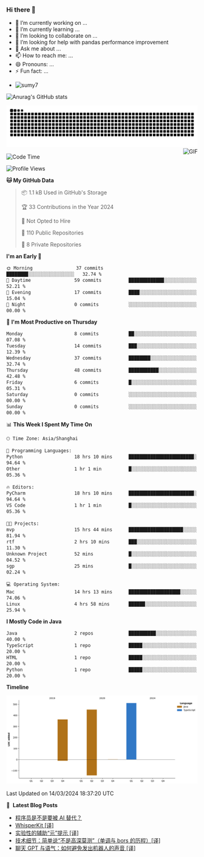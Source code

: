 ### Hi there 👋
<!--
**alloevil/alloevil** is a ✨ _special_ ✨ repository because its `README.md` (this file) appears on your GitHub profile.

Here are some ideas to get you started:

- 🔭 I’m currently working on ...
- 🌱 I’m currently learning ...
- 👯 I’m looking to collaborate on ...
- 🤔 I’m looking for help with ...
- 💬 Ask me about ...
- 📫 How to reach me: ...
- 😄 Pronouns: ...
- ⚡ Fun fact: ...
-->

- 🔭 I’m currently working on ...
- 🌱 I’m currently learning ...
- 👯 I’m looking to collaborate on ...
- 🤔 I’m looking for help with pandas performance improvement
- 💬 Ask me about ...
- 📫 How to reach me: ...
- 😄 Pronouns: ...
- ⚡ Fun fact: ...
  
+ ![sumy7](https://komarev.com/ghpvc/?username=alloevil)

![Anurag's GitHub stats](https://github-readme-stats.vercel.app/api?username=alloevil&show_icons=true&bg_color=00000000)

<picture align="center">
  <source media="(prefers-color-scheme: dark)" srcset="https://github.com/alloevil/alloevil/blob/output/github-contribution-grid-snake.svg">
  <source media="(prefers-color-scheme: dark)" srcset="https://github.com/alloevil/alloevil/blob/output/github-contribution-grid-snake.svg">
  <img alt="github contribution grid snake animation" src="https://github.com/alloevil/alloevil/blob/output/github-contribution-grid-snake.svg">
</picture>

<img align="right" alt="GIF" src="https://raw.githubusercontent.com/JoeyBling/JoeyBling/master/pic/pusheencode.gif" />

<!--START_SECTION:waka-->
![Code Time](http://img.shields.io/badge/Code%20Time-2%2C133%20hrs%2058%20mins-blue)

![Profile Views](http://img.shields.io/badge/Profile%20Views-0-blue)

**🐱 My GitHub Data** 

> 📦 1.1 kB Used in GitHub's Storage 
 > 
> 🏆 33 Contributions in the Year 2024
 > 
> 🚫 Not Opted to Hire
 > 
> 📜 110 Public Repositories 
 > 
> 🔑 8 Private Repositories 
 > 
**I'm an Early 🐤** 

```text
🌞 Morning                37 commits          ████████░░░░░░░░░░░░░░░░░   32.74 % 
🌆 Daytime                59 commits          █████████████░░░░░░░░░░░░   52.21 % 
🌃 Evening                17 commits          ████░░░░░░░░░░░░░░░░░░░░░   15.04 % 
🌙 Night                  0 commits           ░░░░░░░░░░░░░░░░░░░░░░░░░   00.00 % 
```
📅 **I'm Most Productive on Thursday** 

```text
Monday                   8 commits           ██░░░░░░░░░░░░░░░░░░░░░░░   07.08 % 
Tuesday                  14 commits          ███░░░░░░░░░░░░░░░░░░░░░░   12.39 % 
Wednesday                37 commits          ████████░░░░░░░░░░░░░░░░░   32.74 % 
Thursday                 48 commits          ███████████░░░░░░░░░░░░░░   42.48 % 
Friday                   6 commits           █░░░░░░░░░░░░░░░░░░░░░░░░   05.31 % 
Saturday                 0 commits           ░░░░░░░░░░░░░░░░░░░░░░░░░   00.00 % 
Sunday                   0 commits           ░░░░░░░░░░░░░░░░░░░░░░░░░   00.00 % 
```


📊 **This Week I Spent My Time On** 

```text
🕑︎ Time Zone: Asia/Shanghai

💬 Programming Languages: 
Python                   18 hrs 10 mins      ████████████████████████░   94.64 % 
Other                    1 hr 1 min          █░░░░░░░░░░░░░░░░░░░░░░░░   05.36 % 

🔥 Editors: 
PyCharm                  18 hrs 10 mins      ████████████████████████░   94.64 % 
VS Code                  1 hr 1 min          █░░░░░░░░░░░░░░░░░░░░░░░░   05.36 % 

🐱‍💻 Projects: 
mvp                      15 hrs 44 mins      ████████████████████░░░░░   81.94 % 
rtf                      2 hrs 10 mins       ███░░░░░░░░░░░░░░░░░░░░░░   11.30 % 
Unknown Project          52 mins             █░░░░░░░░░░░░░░░░░░░░░░░░   04.52 % 
sgp                      25 mins             █░░░░░░░░░░░░░░░░░░░░░░░░   02.24 % 

💻 Operating System: 
Mac                      14 hrs 13 mins      ███████████████████░░░░░░   74.06 % 
Linux                    4 hrs 58 mins       ██████░░░░░░░░░░░░░░░░░░░   25.94 % 
```

**I Mostly Code in Java** 

```text
Java                     2 repos             ██████████░░░░░░░░░░░░░░░   40.00 % 
TypeScript               1 repo              █████░░░░░░░░░░░░░░░░░░░░   20.00 % 
HTML                     1 repo              █████░░░░░░░░░░░░░░░░░░░░   20.00 % 
Python                   1 repo              █████░░░░░░░░░░░░░░░░░░░░   20.00 % 
```



**Timeline**

![Lines of Code chart](https://raw.githubusercontent.com/alloevil/alloevil/main/assets/bar_graph.png)


 Last Updated on 14/03/2024 18:37:20 UTC
<!--END_SECTION:waka-->

📕 &nbsp;**Latest Blog Posts**
<!-- BLOG-POST-LIST:START -->
- [程序员是不是要被 AI 替代？](https://baoyu.io/blog/software-engineering/will-ai-replace-sde)
- [WhisperKit [译]](https://baoyu.io/translations/open-source/whisperkit)
- [实验性的辅助“元”提示 [译]](https://baoyu.io/translations/anthropic/metaprompt)
- [技术细节：简单说“不是高深莫测”（单调与 bors 的历程）[译]](https://baoyu.io/translations/software-engineering/technicalities-not-rocket-science)
- [聊天 GPT 与语气：如何避免发出机器人的声音 [译]](https://baoyu.io/translations/prompt-engineering/chatgpt-and-tone)
<!-- BLOG-POST-LIST:END -->
